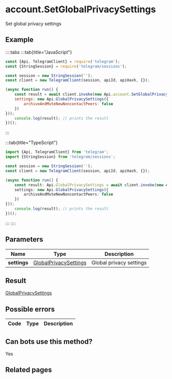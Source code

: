 # account.SetGlobalPrivacySettings

Set global privacy settings



## Example

::::tabs
:::tab{title="JavaScript"}
```js
const {Api, TelegramClient} = require('telegram');
const {StringSession} = require('telegram/sessions');

const session = new StringSession('');
const client = new TelegramClient(session, apiId, apiHash, {});

(async function run() {
    const result = await client.invoke(new Api.account.SetGlobalPrivacySettings({
    settings: new Api.GlobalPrivacySettings({
        archiveAndMuteNewNoncontactPeers: false
    })
}));
    console.log(result); // prints the result
})();
```
:::

:::tab{title="TypeScript"}
```ts
import {Api, TelegramClient} from 'telegram';
import {StringSession} from 'telegram/sessions';

const session = new StringSession('');
const client = new TelegramClient(session, apiId, apiHash, {});

(async function run() {
    const result: Api.GlobalPrivacySettings = await client.invoke(new Api.account.SetGlobalPrivacySettings({
    settings: new Api.GlobalPrivacySettings({
        archiveAndMuteNewNoncontactPeers: false
    })
}));
    console.log(result); // prints the result
})();
```
:::
::::



## Parameters

| Name | Type | Description |
| :--: | ---- | ----------- |
| **settings** | [GlobalPrivacySettings](https://core.telegram.org/type/GlobalPrivacySettings) | Global privacy settings 


## Result

[GlobalPrivacySettings](https://core.telegram.org/type/GlobalPrivacySettings)



## Possible errors

| Code | Type | Description |
| :--: | ---- | ----------- |


## Can bots use this method?

Yes

## Related pages


